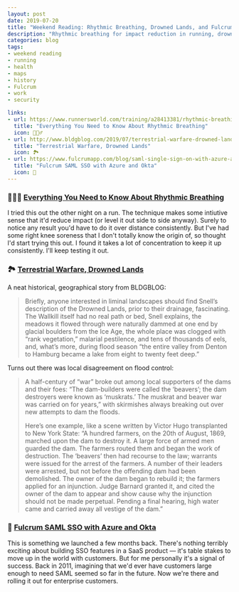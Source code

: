 ```yaml
---
layout: post
date: 2019-07-20
title: "Weekend Reading: Rhythmic Breathing, Drowned Lands, and Fulcrum SSO"
description: "Rhythmic breathing for impact reduction in running, drowned lands in Upstate New York, and SSO in Fulcrum"
categories: blog
tags:
- weekend reading
- running
- health
- maps
- history
- Fulcrum
- work
- security

links:
- url: https://www.runnersworld.com/training/a28413381/rhythmic-breathing/
  title: "Everything You Need to Know About Rhythmic Breathing"
  icon: 🏃🏻‍♂️
- url: http://www.bldgblog.com/2019/07/terrestrial-warfare-drowned-lands/
  title: "Terrestrial Warfare, Drowned Lands"
  icon: 🏞
- url: https://www.fulcrumapp.com/blog/saml-single-sign-on-with-azure-and-okta/
  title: "Fulcrum SAML SSO with Azure and Okta"
  icon: 🔐
---
```


### 🏃🏻‍♂️ [Everything You Need to Know About Rhythmic Breathing](https://www.runnersworld.com/training/a28413381/rhythmic-breathing/ "Everything You Need to Know About Rhythmic Breathing")

I tried this out the other night on a run. The technique makes some intiutive sense that it'd reduce impact (or level it out side to side anyway). Surely to notice any result you'd have to do it over distance consistently. But I've had some right knee soreness that I don't totally know the origin of, so thought I'd start trying this out. I found it takes a lot of concentration to keep it up consistently. I'll keep testing it out.

### 🏞 [Terrestrial Warfare, Drowned Lands](http://www.bldgblog.com/2019/07/terrestrial-warfare-drowned-lands/ "Terrestrial Warfare, Drowned Lands")

A neat historical, geographical story from BLDGBLOG:

> Briefly, anyone interested in liminal landscapes should find Snell’s description of the Drowned Lands, prior to their drainage, fascinating. The Wallkill itself had no real path or bed, Snell explains, the meadows it flowed through were naturally dammed at one end by glacial boulders from the Ice Age, the whole place was clogged with “rank vegetation,” malarial pestilence, and tens of thousands of eels, and, what’s more, during flood season “the entire valley from Denton to Hamburg became a lake from eight to twenty feet deep.”

Turns out there was local disagreement on flood control:

> A half-century of “war” broke out among local supporters of the dams and their foes: “The dam-builders were called the ‘beavers’; the dam destroyers were known as ‘muskrats.’ The muskrat and beaver war was carried on for years,” with skirmishes always breaking out over new attempts to dam the floods.
>
> Here’s one example, like a scene written by Victor Hugo transplanted to New York State: “A hundred farmers, on the 20th of August, 1869, marched upon the dam to destroy it. A large force of armed men guarded the dam. The farmers routed them and began the work of destruction. The ‘beavers’ then had recourse to the law; warrants were issued for the arrest of the farmers. A number of their leaders were arrested, but not before the offending dam had been demolished. The owner of the dam began to rebuild it; the farmers applied for an injunction. Judge Barnard granted it, and cited the owner of the dam to appear and show cause why the injunction should not be made perpetual. Pending a final hearing, high water came and carried away all vestige of the dam.”

### 🔐 [Fulcrum SAML SSO with Azure and Okta](https://www.fulcrumapp.com/blog/saml-single-sign-on-with-azure-and-okta/ "Fulcrum SAML SSO with Azure and Okta")

This is something we launched a few months back. There's nothing terribly exciting about building SSO features in a SaaS product — it's table stakes to move up in the world with customers. But for me personally it's a signal of success. Back in 2011, imagining that we'd ever have customers large enough to need SAML seemed so far in the future. Now we're there and rolling it out for enterprise customers.
